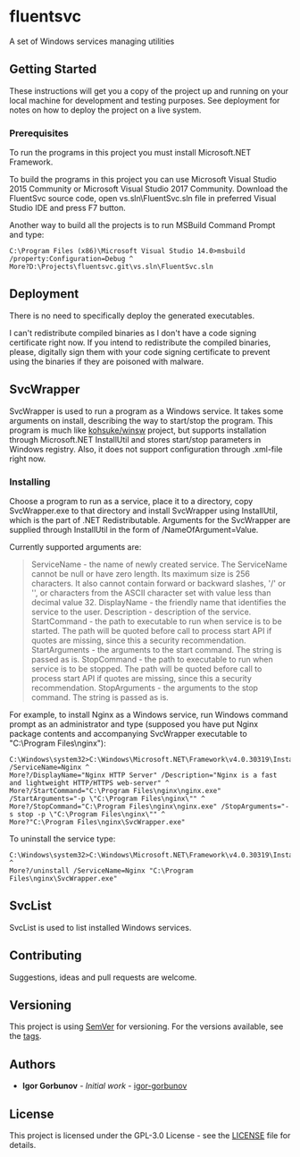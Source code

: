 # fluentsvc

A set of Windows services managing utilities

## Getting Started

These instructions will get you a copy of the project up and running on your local machine for development and testing purposes.
See deployment for notes on how to deploy the project on a live system.

### Prerequisites

To run the programs in this project you must install Microsoft.NET Framework.

To build the programs in this project you can use Microsoft Visual Studio 2015 Community or Microsoft Visual Studio 2017 Community.
Download the FluentSvc source code, open vs.sln\FluentSvc.sln file in preferred Visual Studio IDE and press F7 button.

Another way to build all the projects is to run MSBuild Command Prompt and type:

```
C:\Program Files (x86)\Microsoft Visual Studio 14.0>msbuild /property:Configuration=Debug ^
More?D:\Projects\fluentsvc.git\vs.sln\FluentSvc.sln
```

## Deployment

There is no need to specifically deploy the generated executables.

I can't redistribute compiled binaries as I don't have a code signing certificate right now. If you intend to redistribute the compiled binaries,
please, digitally sign them with your code signing certificate to prevent using the binaries if they are poisoned with malware.

## SvcWrapper

SvcWrapper is used to run a program as a Windows service. It takes some arguments on install, describing the way to start/stop the program.
This program is much like [kohsuke/winsw](https://github.com/kohsuke/winsw) project, but supports installation through Microsoft.NET InstallUtil
and stores start/stop parameters in Windows registry. Also, it does not support configuration through .xml-file right now.

### Installing

Choose a program to run as a service, place it to a directory, copy SvcWrapper.exe to that directory and install SvcWrapper using InstallUtil,
which is the part of .NET Redistributable. Arguments for the SvcWrapper are supplied through InstallUtil in the form of /NameOfArgument=Value.

Currently supported arguments are:

> ServiceName - the name of newly created service. The ServiceName cannot be null or have zero length. Its maximum size is 256 characters.
It also cannot contain forward or backward slashes, '/' or '\', or characters from the ASCII character set with value less than decimal value 32.
> DisplayName - the friendly name that identifies the service to the user.
> Description - description of the service.
> StartCommand - the path to executable to run when service is to be started. The path will be quoted before call to process start API if quotes are missing,
since this a security recommendation.
> StartArguments - the arguments to the start command. The string is passed as is.
> StopCommand - the path to executable to run when service is to be stopped. The path will be quoted before call to process start API if quotes are missing,
since this a security recommendation.
> StopArguments - the arguments to the stop command. The string is passed as is.

For example, to install Nginx as a Windows service, run Windows command prompt as an administrator and type (supposed you have put Nginx package
contents and accompanying SvcWrapper executable to "C:\Program Files\nginx"):

```
C:\Windows\system32>C:\Windows\Microsoft.NET\Framework\v4.0.30319\InstallUtil.exe /ServiceName=Nginx ^
More?/DisplayName="Nginx HTTP Server" /Description="Nginx is a fast and lightweight HTTP/HTTPS web-server" ^
More?/StartCommand="C:\Program Files\nginx\nginx.exe" /StartArguments="-p \"C:\Program Files\nginx\"" ^
More?/StopCommand="C:\Program Files\nginx\nginx.exe" /StopArguments="-s stop -p \"C:\Program Files\nginx\"" ^
More?"C:\Program Files\nginx\SvcWrapper.exe"
```

To uninstall the service type:

```
C:\Windows\system32>C:\Windows\Microsoft.NET\Framework\v4.0.30319\InstallUtil.exe ^
More?/uninstall /ServiceName=Nginx "C:\Program Files\nginx\SvcWrapper.exe"
```

## SvcList

SvcList is used to list installed Windows services.

## Contributing

Suggestions, ideas and pull requests are welcome.

## Versioning

This project is using [SemVer](http://semver.org/) for versioning. For the versions available, see the [tags](https://github.com/igor-gorbunov/fluentsvc/tags).

## Authors

* **Igor Gorbunov** - *Initial work* - [igor-gorbunov](https://github.com/igor-gorbunov)

## License

This project is licensed under the GPL-3.0 License - see the [LICENSE](LICENSE) file for details.
